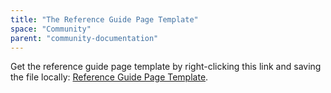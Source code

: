 ```yaml
---
title: "The Reference Guide Page Template"
space: "Community"
parent: "community-documentation"
---
```


Get the reference guide page template by right-clicking this link and saving the file locally: [Reference Guide Page Template](https://raw.githubusercontent.com/mendix/docs/development/community/the-reference-guide-page-template.md).
